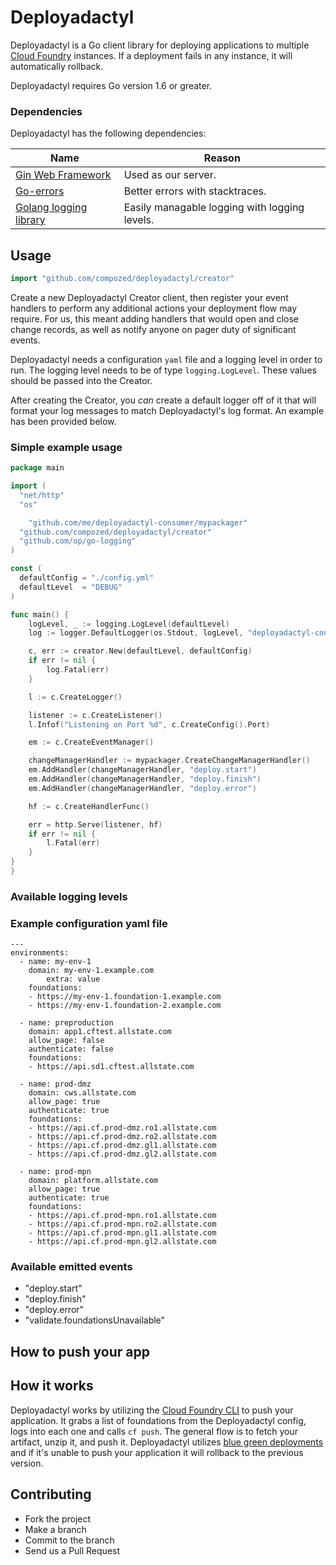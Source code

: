 # Deployadactyl

Deployadactyl is a Go client library for deploying applications to multiple [Cloud Foundry](https://www.cloudfoundry.org/) instances. If a deployment fails in any instance, it will automatically rollback.

Deployadactyl requires Go version 1.6 or greater.

### Dependencies

Deployadactyl has the following dependencies:

|Name|Reason|
|---|---|
|[Gin Web Framework](https://github.com/gin-gonic/gin)|Used as our server.|
|[Go-errors](https://github.com/go-errors/errors)|Better errors with stacktraces.|
|[Golang logging library](https://github.com/op/go-logging)|Easily managable logging with logging levels.|

## Usage

```go
import "github.com/compozed/deployadactyl/creator"
```

Create a new Deployadactyl Creator client, then register your event handlers to perform any additional actions your deployment flow may require. For us, this meant adding handlers that would open and close change records, as well as notify anyone on pager duty of significant events.

Deployadactyl needs a configuration `yaml` file and a logging level in order to run. The logging level needs to be of type `logging.LogLevel`. These values should be passed into the Creator.

After creating the Creator, you *can* create a default logger off of it that will format your log messages to match Deployadactyl's log format. An example has been provided below.



### Simple example usage

```go
package main

import (
  "net/http"
  "os"

	"github.com/me/deployadactyl-consumer/mypackager"
  "github.com/compozed/deployadactyl/creator"
  "github.com/op/go-logging"
)

const (
  defaultConfig = "./config.yml"
  defaultLevel  = "DEBUG"
)

func main() {
	logLevel, _ := logging.LogLevel(defaultLevel)
	log := logger.DefaultLogger(os.Stdout, logLevel, "deployadactyl-consumer")

	c, err := creator.New(defaultLevel, defaultConfig)
	if err != nil {
		log.Fatal(err)
	}

	l := c.CreateLogger()

	listener := c.CreateListener()
	l.Infof("Listening on Port %d", c.CreateConfig().Port)

	em := c.CreateEventManager()

	changeManagerHandler := mypackager.CreateChangeManagerHandler()
	em.AddHandler(changeManagerHandler, "deploy.start")
	em.AddHandler(changeManagerHandler, "deploy.finish")
	em.AddHandler(changeManagerHandler, "deploy.error")

	hf := c.CreateHandlerFunc()

	err = http.Serve(listener, hf)
	if err != nil {
		l.Fatal(err)
	}
}
}
```

### Available logging levels

### Example configuration yaml file
```
---
environments:
  - name: my-env-1
    domain: my-env-1.example.com
		extra: value
    foundations:
    - https://my-env-1.foundation-1.example.com
    - https://my-env-1.foundation-2.example.com

  - name: preproduction
    domain: app1.cftest.allstate.com
    allow_page: false
    authenticate: false
    foundations:
    - https://api.sd1.cftest.allstate.com

  - name: prod-dmz
    domain: cws.allstate.com
    allow_page: true
    authenticate: true
    foundations:
    - https://api.cf.prod-dmz.ro1.allstate.com
    - https://api.cf.prod-dmz.ro2.allstate.com
    - https://api.cf.prod-dmz.gl1.allstate.com
    - https://api.cf.prod-dmz.gl2.allstate.com

  - name: prod-mpn
    domain: platform.allstate.com
    allow_page: true
    authenticate: true
    foundations:
    - https://api.cf.prod-mpn.ro1.allstate.com
    - https://api.cf.prod-mpn.ro2.allstate.com
    - https://api.cf.prod-mpn.gl1.allstate.com
    - https://api.cf.prod-mpn.gl2.allstate.com
```

### Available emitted events
- "deploy.start"
- "deploy.finish"
- "deploy.error"
- "validate.foundationsUnavailable"

## How to push your app

## How it works

Deployadactyl works by utilizing the [Cloud Foundry CLI](http://docs.cloudfoundry.org/cf-cli/) to push your application. It grabs a list of foundations from the Deployadactyl config, logs into each one and calls `cf push`. The general flow is to fetch your artifact, unzip it, and push it. Deployadactyl utilizes [blue green deployments](https://docs.pivotal.io/pivotalcf/devguide/deploy-apps/blue-green.html) and if it's unable to push your application it will rollback to the previous version.

## Contributing

- Fork the project
- Make a branch
- Commit to the branch
- Send us a Pull Request

